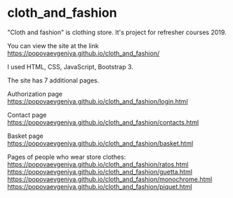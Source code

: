 # cloth_and_fashion
"Cloth and fashion" is clothing store. It's project for refresher courses 2019.

You can view the site at the link https://popovaevgeniya.github.io/cloth_and_fashion/

I used HTML, CSS, JavaScript, Bootstrap 3.

The site has 7 additional pages.

Authorization page https://popovaevgeniya.github.io/cloth_and_fashion/login.html

Contact page https://popovaevgeniya.github.io/cloth_and_fashion/contacts.html

Basket page https://popovaevgeniya.github.io/cloth_and_fashion/basket.html

Pages of people who wear store clothes:
https://popovaevgeniya.github.io/cloth_and_fashion/ratos.html
https://popovaevgeniya.github.io/cloth_and_fashion/guetta.html
https://popovaevgeniya.github.io/cloth_and_fashion/monochrome.html
https://popovaevgeniya.github.io/cloth_and_fashion/piquet.html
